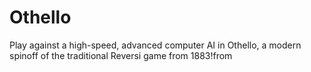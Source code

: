 # Othello
Play against a high-speed, advanced computer AI in Othello, a modern spinoff of the traditional Reversi game from 1883!from
